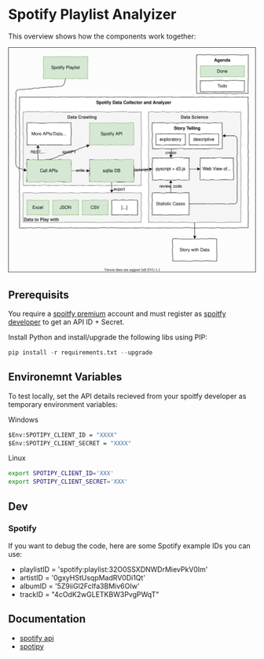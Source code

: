 # Spotify Playlist Analyizer

This overview shows how the components work together:

![overview](overview.drawio.svg)

## Prerequisits

You require a [spoitfy premium](https://www.spotify.com/de/premium/) account and must register as [spoitfy developer](https://developer.spotify.com/dashboard/applications) to get an API ID + Secret.

Install Python and install/upgrade the following libs using PIP:

``` py
pip install -r requirements.txt --upgrade
```

## Environemnt Variables

To test locally, set the API details recieved from your spoitfy developer as temporary environment variables:

Windows

``` bat
$Env:SPOTIPY_CLIENT_ID = "XXXX"
$Env:SPOTIPY_CLIENT_SECRET = "XXXX"
```

Linux

``` bash
export SPOTIPY_CLIENT_ID='XXX'
export SPOTIPY_CLIENT_SECRET='XXX'
```

## Dev

### Spotify

If you want to debug the code, here are some Spotify example IDs you can use:

- playlistID = 'spotify:playlist:32O0SSXDNWDrMievPkV0Im'
- artistID = '0gxyHStUsqpMadRV0Di1Qt'
- albumID = '5Z9iiGl2FcIfa3BMiv6OIw'
- trackID = "4cOdK2wGLETKBW3PvgPWqT"

## Documentation

- [spotify api](https://developer.spotify.com/console/)
- [spotipy](https://spotipy.readthedocs.io)
